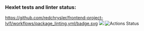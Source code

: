 ### Hexlet tests and linter status:
https://github.com/redchrysler/frontend-project-lvl1/workflows/package_linting.yml/badge.svg
<a href="https://codeclimate.com/github/codeclimate/codeclimate/maintainability"><img src="https://api.codeclimate.com/v1/badges/a99a88d28ad37a79dbf6/maintainability" /></a>
![Actions Status](https://github.com/redchrysler/frontend-project-lvl1/workflows/hexlet-check/badge.svg)
